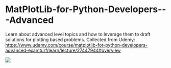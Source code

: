 # MatPlotLib-for-Python-Developers---Advanced

Learn about advanced level topics and how to leverage them to draft solutions for plotting based problems.
Collected from Udemy: https://www.udemy.com/course/matplotlib-for-python-developers-advanced-examturf/learn/lecture/27447944#overview

<img src='https://miro.medium.com/max/1400/1*EsqDYFK-IzGEAm4FyZP0wQ.jpeg'>
